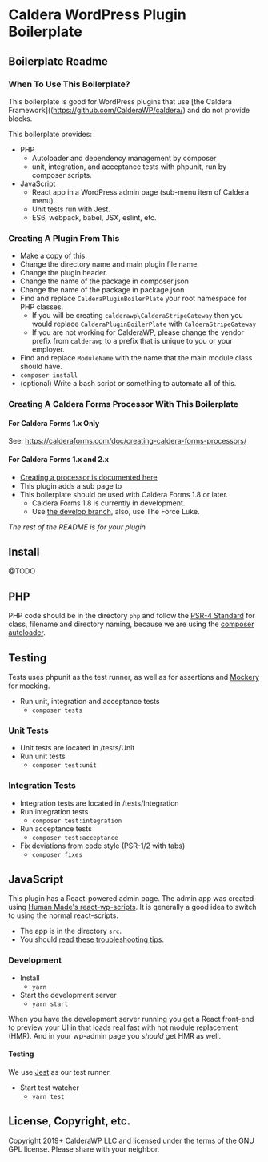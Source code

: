 # Caldera WordPress Plugin Boilerplate

## Boilerplate Readme

### When To Use This Boilerplate?
This boilerplate is good for WordPress plugins that use [the Caldera Framework]((https://github.com/CalderaWP/caldera/) and do not provide blocks.

This boilerplate provides:

* PHP
    - Autoloader and dependency management by composer
    - unit, integration, and acceptance tests with phpunit, run by composer scripts.
* JavaScript
    - React app in a WordPress admin page (sub-menu item of Caldera menu).
    - Unit tests run with Jest.
    - ES6, webpack, babel, JSX, eslint, etc.   

### Creating A Plugin From This
* Make a copy of this.
* Change the directory name and main plugin file name.
* Change the plugin header.
* Change the name of the package in composer.json
* Change the name of the package in package.json
* Find and replace `CalderaPluginBoilerPlate` your root namespace for PHP classes.
    - If you will be creating `calderawp\CalderaStripeGateway` then you would replace `CalderaPluginBoilerPlate` with `CalderaStripeGateway`
    - If you are not working for CalderaWP, please change the vendor prefix from `calderawp` to a prefix that is unique to you or your employer.
* Find and replace `ModuleName` with the name that the main module class should have.
* `composer install`
* (optional) Write a bash script or something to automate all of this.

### Creating A Caldera Forms Processor With This Boilerplate
#### For Caldera Forms 1.x Only
See: https://calderaforms.com/doc/creating-caldera-forms-processors/

#### For Caldera Forms 1.x and 2.x
* [Creating a processor is documented here](https://github.com/CalderaWP/caldera/blob/master/docs/extending/form-processors.md)
* This plugin adds a sub page to 
* This boilerplate should be used with Caldera Forms 1.8 or later.
    - Caldera Forms 1.8 is currently in development.
    - Use [the develop branch](https://github.com/CalderaWP/Caldera-Forms/tree/develop), also, use The Force Luke.
    
*The rest of the README is for your plugin*

## Install
@TODO

## PHP
PHP code should be in the directory `php` and follow the [PSR-4 Standard](https://www.php-fig.org/psr/psr-4/) for class, filename and directory naming, because we are using the [composer autoloader](https://getcomposer.org/doc/01-basic-usage.md#autoloading).

## Testing
Tests uses phpunit as the test runner, as well as for assertions and [Mockery](http://docs.mockery.io/en/latest/) for mocking.

* Run unit, integration and acceptance tests
    - `composer tests`
    
### Unit Tests 
* Unit tests are located in /tests/Unit
* Run unit tests
    - `composer test:unit`
### Integration Tests
* Integration tests are located in /tests/Integration
* Run integration tests
    - `composer test:integration`
* Run acceptance tests
    - `composer test:acceptance`
* Fix deviations from code style (PSR-1/2 with tabs)
    - `composer fixes`

## JavaScript 
This plugin has a React-powered admin page. The admin app was created using [Human Made's react-wp-scripts](https://github.com/humanmade/react-wp-scripts). It is generally a good idea to switch to using the normal react-scripts.

* The app is in the directory `src`. 
* You should [read these troubleshooting tips](https://github.com/humanmade/react-wp-scripts#troubleshooting).


### Development
* Install
    - `yarn`
* Start the development server
    - `yarn start`
    
When you have the development server running you get a React front-end to preview your UI in that loads real fast with hot module replacement (HMR). And in your wp-admin page you *should* get HMR as well.

#### Testing
We use [Jest](https://jestjs.io) as our test runner.

* Start test watcher
    - `yarn test`


## License, Copyright, etc.
Copyright 2019+ CalderaWP LLC and licensed under the terms of the GNU GPL license. Please share with your neighbor.
